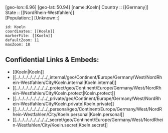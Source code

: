 ﻿---
location: [50.94,6.96] 
mapzoom: [7,12] 
mapmarker: city 
type: City
tags:
- geo/City


SpocWebEntityId: 31529
isDeleted: false
confidential: public

---
[geo-lon::6.96] 
[geo-lat::50.94] 
[name::Koeln] 
Country :: [[Germany]]  
State :: [[NordRhein-Westfahlen]]  
[Population::] 
[Unknown::] 


```leaflet
id: Koeln
coordinates: [[Koeln]] 
markerFile: [[Koeln]] 
defaultZoom: 11 
maxZoom: 18
```


## Confidential Links & Embeds: 
- [[Koeln|Koeln]]  
- [[../../../../../../../../_internal/geo/Continent/Europe/Germany/West/NordRhein-Westfahlen/City/Koeln.internal|Koeln.internal]] 
- [[../../../../../../../../_protect/geo/Continent/Europe/Germany/West/NordRhein-Westfahlen/City/Koeln.protect|Koeln.protect]] 
- [[../../../../../../../../_private/geo/Continent/Europe/Germany/West/NordRhein-Westfahlen/City/Koeln.private|Koeln.private]] 
- [[../../../../../../../../_personal/geo/Continent/Europe/Germany/West/NordRhein-Westfahlen/City/Koeln.personal|Koeln.personal]] 
- [[../../../../../../../../_secret/geo/Continent/Europe/Germany/West/NordRhein-Westfahlen/City/Koeln.secret|Koeln.secret]] 
